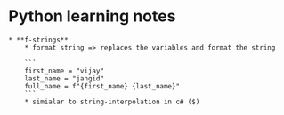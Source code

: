 # **Python learning notes**

    * **f-strings**
        * format string => replaces the variables and format the string
        
        ```
        first_name = "vijay"
        last_name = "jangid"
        full_name = f"{first_name} {last_name}"
        ```
        * simialar to string-interpolation in c# ($)

